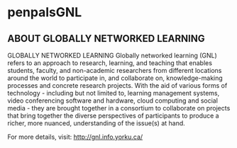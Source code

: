 # penpalsGNL

## ABOUT GLOBALLY NETWORKED LEARNING

GLOBALLY NETWORKED LEARNING
Globally networked learning (GNL) refers to an approach to research, learning, and teaching that enables students, faculty, and non-academic researchers from different locations around the world to participate in, and collaborate on, knowledge-making processes and concrete research projects. With the aid of various forms of technology - including but not limited to, learning management systems, video conferencing software and hardware, cloud computing and social media - they are brought together in a consortium to collaborate on projects that bring together the diverse perspectives of participants to produce a richer, more nuanced, understanding of the issue(s) at hand.

For more details, visit: http://gnl.info.yorku.ca/

